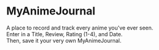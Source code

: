 # MyAnimeJournal

A place to record and track every anime you've ever seen.
<br>
Enter in a Title, Review, Rating (1-4), and Date.
<br>
Then, save it your very own MyAnimeJournal.

